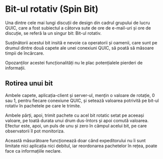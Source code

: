 # Bit-ul rotativ (Spin Bit)

Una dintre cele mai lungi discuții de design din cadrul grupului de lucru QUIC, 
care a fost subiectul a câtorva sute de ore de e-mail-uri și ore de discuție, se 
referă la un singur bit: Bit-ul rotativ.

Susținătorii acestui bit insită e nevoie ca operatorii și oamenii, care sunt pe 
drumul dintre două capete ale unei conexiuni QUIC, să poată să măsoare timpii de 
încărcare.

Opozanților acestei funcționalități nu le plac potențialele pierderi de 
informații.

## Rotirea unui bit

Ambele capete, aplicația-client și server-ul, mențin o valoare de rotație, 0 
sau 1, pentru fiecare conexiune QUIC, și setează valoarea potrivită pe bit-ul 
rotativ în pachetele pe care le trimite.

Ambele părți, apoi, trimit pachete cu acel bit rotatic setat pe aceeași valoare, 
pe toată durata unui drum dus-întors și apoi comută valoarea. Efectur este, apoi, 
un puls de unu și zero în câmpul acelui bit, pe care observatorii îl pot 
monitoriza.

Această măsurătoare funcționează doar când expeditorului nu îi sunt limitate 
nici aplicația nici debitul, iar reordonarea pachetelor în rețea, poate face 
ca informațiile neclare.
